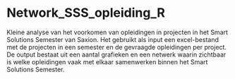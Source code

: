 # Network_SSS_opleiding_R

Kleine analyse van het voorkomen van opleidingen in projecten in het Smart Solutions Semester van Saxion. Het gebruikt als input een excel-bestand met de projecten in een semester en de gevraagde opleidingen per project. De output bestaat uit een aantal grafieken en een netwerk waarin zichtbaar is welke opleidingen vaak met elkaar samenwerken binnen het Smart Solutions Semester.
